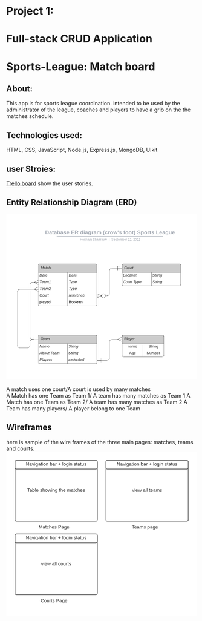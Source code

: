 # Project 1:
# Full-stack CRUD Application

# Sports-League: Match board

## About:
This app is for sports league coordination. intended to be used by the administrator of the league, coaches and players to have a grib on the the matches schedule.

## Technologies used:
HTML, CSS, JavaScript, Node.js, Express.js, MongoDB, UIkit


 ## user Stroies:
 [Trello board](https://trello.com/b/EBia15Y7/sports-league) show the user stories. 

## Entity Relationship Diagram (ERD)
![ERD](./images/ERD.png)

A match uses one court/A court is used by many matches  
A Match has one Team as Team 1/ A team has many matches as Team 1
A Match has one Team as Team 2/ A team has many matches as Team 2
A Team has many players/ A player belong to one Team

## Wireframes
here is sample of the wire frames of the three main pages: matches, teams and courts.
![wireframe](./images/Wireframe.png)
